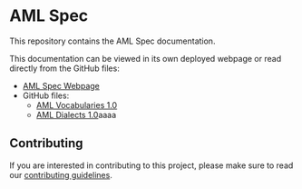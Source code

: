# AML Spec

This repository contains the AML Spec documentation.

This documentation can be viewed in its own deployed webpage or read directly from the GitHub files:

- [AML Spec Webpage](https://a.ml/aml-spec/)
- GitHub files:
    - [AML Vocabularies 1.0](vocabularies.md)
    - [AML Dialects 1.0](dialects.md)aaaa

## Contributing
If you are interested in contributing to this project, please make sure to read our [contributing guidelines](./CONTRIBUTING.md).
